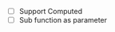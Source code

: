 <!--
 * @Author: chenzhongsheng
 * @Date: 2024-12-21 10:51:01
 * @Description: Coding something
-->
- [ ] Support Computed
- [ ] Sub function as parameter